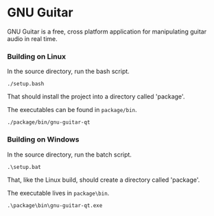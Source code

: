 GNU Guitar
==========

GNU Guitar is a free, cross platform application for manipulating guitar audio in real time.

### Building on Linux

In the source directory, run the bash script.

```
./setup.bash
```

That should install the project into a directory called 'package'.

The executables can be found in `package/bin`.

```
./package/bin/gnu-guitar-qt
```

### Building on Windows

In the source directory, run the batch script.

```
.\setup.bat
```

That, like the Linux build, should create a directory called 'package'.

The executable lives in `package\bin`.

```
.\package\bin\gnu-guitar-qt.exe
```
